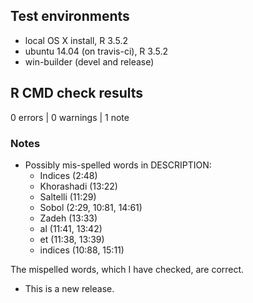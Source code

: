 ## Test environments
* local OS X install, R 3.5.2
* ubuntu 14.04 (on travis-ci), R 3.5.2
* win-builder (devel and release)

## R CMD check results

0 errors | 0 warnings | 1 note

### Notes

* Possibly mis-spelled words in DESCRIPTION:
    * Indices (2:48)
    * Khorashadi (13:22)
    * Saltelli (11:29)
    * Sobol (2:29, 10:81, 14:61)
    * Zadeh (13:33)
    * al (11:41, 13:42)
    * et (11:38, 13:39)
    * indices (10:88, 15:11)

The mispelled words, which I have checked, are correct.



* This is a new release.
